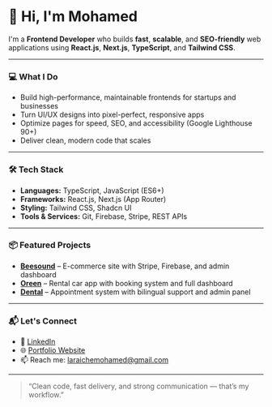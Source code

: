 # 👋 Hi, I'm Mohamed

I'm a **Frontend Developer** who builds **fast**, **scalable**, and **SEO-friendly** web applications using **React.js**, **Next.js**, **TypeScript**, and **Tailwind CSS**.

---

### 💻 What I Do

- Build high-performance, maintainable frontends for startups and businesses
- Turn UI/UX designs into pixel-perfect, responsive apps
- Optimize pages for speed, SEO, and accessibility (Google Lighthouse 90+)
- Deliver clean, modern code that scales

---

### 🛠️ Tech Stack

- **Languages:** TypeScript, JavaScript (ES6+)
- **Frameworks:** React.js, Next.js (App Router)
- **Styling:** Tailwind CSS, Shadcn UI
- **Tools & Services:** Git, Firebase, Stripe, REST APIs

---

### 📦 Featured Projects

- [**Beesound**](https://github.com/molaraiche/beesound) – E-commerce site with Stripe, Firebase, and admin dashboard
- [**Oreen**](https://github.com/molaraiche/oreen) – Rental car app with booking system and full dashboard
- [**Dental**](https://github.com/molaraiche/dental) – Appointment system with bilingual support and admin panel

---

### 📬 Let's Connect

- 💼 [LinkedIn](https://linkedin.com/in/mohamedlaraiche)
- 🌐 [Portfolio Website](https://molaraiche.com)
- 📫 Reach me: laraichemohamed@gmail.com

---

> “Clean code, fast delivery, and strong communication — that’s my workflow.”

